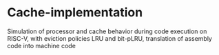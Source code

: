 # Cache-implementation
Simulation of processor and cache behavior during code execution on RISC-V, with eviction policies LRU and bit-pLRU, translation of assembly code into machine code
